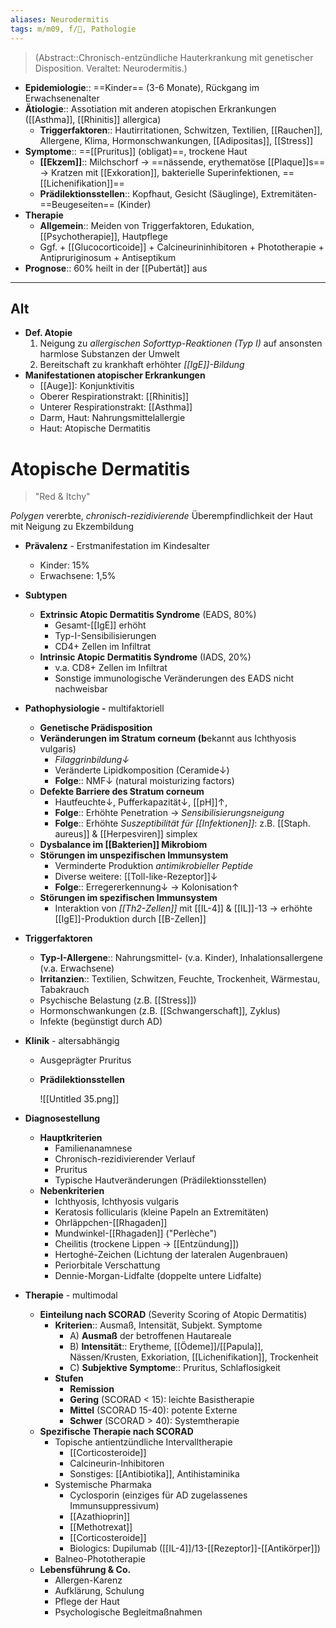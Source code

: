 ```yaml
---
aliases: Neurodermitis
tags: m/m09, f/🧴, Pathologie
---
```

> (Abstract::Chronisch-entzündliche Hauterkrankung mit genetischer Disposition. Veraltet: Neurodermitis.)
- **Epidemiologie**:: ==Kinder== (3-6 Monate), Rückgang im Erwachsenenalter
- **Ätiologie**:: Assotiation mit anderen atopischen Erkrankungen ([[Asthma]], [[Rhinitis]] allergica)
	- **Triggerfaktoren**:: Hautirritationen, Schwitzen, Textilien, [[Rauchen]], Allergene, Klima, Hormonschwankungen, [[Adipositas]], [[Stress]]
- **Symptome**:: ==[[Pruritus]] (obligat)==, trockene Haut
	- **[[Ekzem]]**:: Milchschorf → ==nässende, erythematöse [[Plaque]]s== → Kratzen mit [[Exkoration]], bakterielle Superinfektionen, ==[[Lichenifikation]]==
	- **Prädilektionsstellen**:: Kopfhaut, Gesicht (Säuglinge), Extremitäten-==Beugeseiten== (Kinder)
- **Therapie**
	- **Allgemein**:: Meiden von Triggerfaktoren, Edukation, [[Psychotherapie]], Hautpflege
	- Ggf. + [[Glucocorticoide]] + Calcineurininhibitoren + Phototherapie + Antipruriginosum + Antiseptikum
- **Prognose**:: 60% heilt in der [[Pubertät]] aus
---
## Alt
- **Def. Atopie**
    1. Neigung zu *allergischen Soforttyp-Reaktionen (Typ I)* auf ansonsten harmlose Substanzen der Umwelt
    2. Bereitschaft zu krankhaft erhöhter *[[IgE]]-Bildung*
- **Manifestationen atopischer Erkrankungen**
    - [[Auge]]: Konjunktivitis
    - Oberer Respirationstrakt: [[Rhinitis]]
    - Unterer Respirationstrakt: [[Asthma]]
    - Darm, Haut: Nahrungsmittelallergie
    - Haut: Atopische Dermatitis

# Atopische Dermatitis

> "Red & Itchy"

*Polygen* vererbte, *chronisch-rezidivierende* Überempfindlichkeit der Haut mit Neigung zu Ekzembildung

- **Prävalenz** - Erstmanifestation im Kindesalter
    - Kinder: 15%
    - Erwachsene: 1,5%
- **Subtypen**
    - **Extrinsic Atopic Dermatitis Syndrome** (EADS, 80%)
        - Gesamt-[[IgE]] erhöht
        - Typ-I-Sensibilisierungen
        - CD4+ Zellen im Infiltrat
    - **Intrinsic Atopic Dermatitis Syndrome** (IADS, 20%)
        - v.a. CD8+ Zellen im Infiltrat
        - Sonstige immunologische Veränderungen des EADS nicht nachweisbar
- **Pathophysiologie -** multifaktoriell
    - **Genetische Prädisposition**
    - **Veränderungen im Stratum corneum
    (b**ekannt aus Ichthyosis vulgaris)
        - *Filaggrinbildung↓*
        - Veränderte Lipidkomposition (Ceramide↓)
        - **Folge**:: NMF↓ (natural moisturizing factors)
    - **Defekte Barriere des Stratum corneum**
        - Hautfeuchte↓, Pufferkapazität↓, [[pH]]↑,
        - **Folge**:: Erhöhte Penetration → *Sensibilisierungsneigung*
        - **Folge**:: Erhöhte *Suszeptibilität für [[Infektionen]]*: z.B. [[Staph. aureus]] & [[Herpesviren]] simplex
    - **Dysbalance im [[Bakterien]] Mikrobiom**
    - **Störungen im unspezifischen Immunsystem**
        - Verminderte Produktion *antimikrobieller Peptide*
        - Diverse weitere: [[Toll-like-Rezeptor]]↓
        - **Folge**:: Erregererkennung↓ → Kolonisation↑
    - **Störungen im spezifischen Immunsystem**
        - Interaktion von *[[Th2-Zellen]]* mit [[IL-4]] & [[IL]]-13 → erhöhte [[IgE]]-Produktion durch [[B-Zellen]]
- **Triggerfaktoren**
    - **Typ-I-Allergene**:: Nahrungsmittel- (v.a. Kinder), Inhalationsallergene (v.a. Erwachsene)
    - **Irritanzien**:: Textilien, Schwitzen, Feuchte, Trockenheit, Wärmestau, Tabakrauch
    - Psychische Belastung (z.B. [[Stress]])
    - Hormonschwankungen (z.B. [[Schwangerschaft]], Zyklus)
    - Infekte (begünstigt durch AD)
- **Klinik** - altersabhängig
    - Ausgeprägter Pruritus
    - **Prädilektionsstellen**

        ![[Untitled 35.png]]

- **Diagnosestellung**
    - **Hauptkriterien**
        - Familienanamnese
        - Chronisch-rezidivierender Verlauf
        - Pruritus
        - Typische Hautveränderungen (Prädilektionsstellen)
    - **Nebenkriterien**
        - Ichthyosis, Ichthyosis vulgaris
        - Keratosis follicularis (kleine Papeln an Extremitäten)
        - Ohrläppchen-[[Rhagaden]]
        - Mundwinkel-[[Rhagaden]] ("Perlèche")
        - Cheilitis (trockene Lippen → [[Entzündung]])
        - Hertoghé-Zeichen (Lichtung der lateralen Augenbrauen)
        - Periorbitale Verschattung
        - Dennie-Morgan-Lidfalte (doppelte untere Lidfalte)
- **Therapie** - multimodal
    - **Einteilung nach SCORAD** (Severity Scoring of Atopic Dermatitis)
        - **Kriterien**:: Ausmaß, Intensität, Subjekt. Symptome
            - A) **Ausmaß** der betroffenen Hautareale
            - B) **Intensität**:: Erytheme, [[Ödeme]]/[[Papula]], Nässen/Krusten, Exkoriation, [[Lichenifikation]], Trockenheit
            - C) **Subjektive Symptome**:: Pruritus, Schlaflosigkeit
        - **Stufen**
            - **Remission**
            - **Gering** (SCORAD < 15): leichte Basistherapie
            - **Mittel** (SCORAD 15-40): potente Externe
            - **Schwer** (SCORAD > 40): Systemtherapie
    - **Spezifische Therapie nach SCORAD**
        - Topische antientzündliche Intervalltherapie
            - [[Corticosteroide]]
            - Calcineurin-Inhibitoren
            - Sonstiges: [[Antibiotika]], Antihistaminika
        - Systemische Pharmaka
            - Cyclosporin (einziges für AD zugelassenes Immunsuppressivum)
            - [[Azathioprin]]
            - [[Methotrexat]]
            - [[Corticosteroide]]
            - Biologics: Dupilumab ([[IL-4]]/13-[[Rezeptor]]-[[Antikörper]])
        - Balneo-Phototherapie
    - **Lebensführung & Co.**
        - Allergen-Karenz
        - Aufklärung, Schulung
        - Pflege der Haut
        - Psychologische Begleitmaßnahmen

